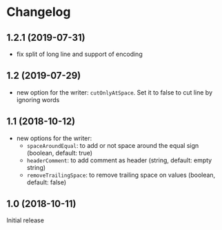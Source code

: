 Changelog
==========

1.2.1 (2019-07-31)
------------------

- fix split of long line and support of encoding

1.2 (2019-07-29)
----------------

- new option for the writer: `cutOnlyAtSpace`.
  Set it to false to cut line by ignoring words


1.1 (2018-10-12)
----------------

- new options for the writer:
    - `spaceAroundEqual`: to add or not space around the equal sign (boolean, default: true)
    - `headerComment`: to add comment as header (string, default: empty string)
    - `removeTrailingSpace`: to remove trailing space on values (boolean, default: false)

1.0 (2018-10-11)
----------------

Initial release

